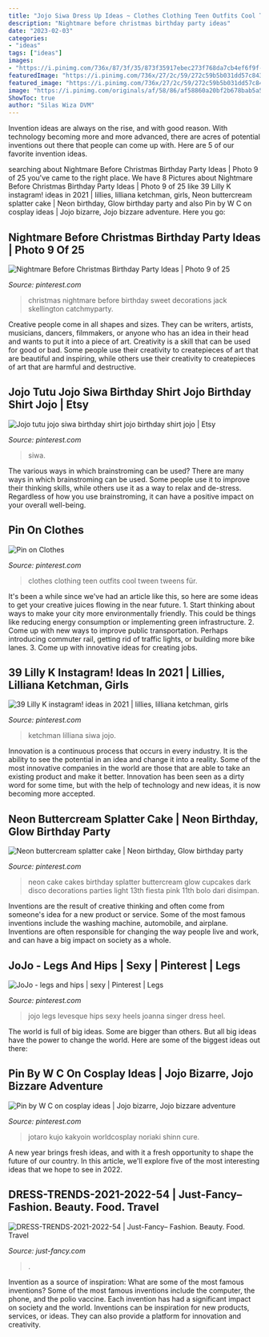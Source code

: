 ```yaml
---
title: "Jojo Siwa Dress Up Ideas ~ Clothes Clothing Teen Outfits Cool Tween Tweens Für"
description: "Nightmare before christmas birthday party ideas"
date: "2023-02-03"
categories:
- "ideas"
tags: ["ideas"]
images:
- "https://i.pinimg.com/736x/87/3f/35/873f35917ebec273f768da7cb4ef6f9f---year-old-girl-tween-fashion.jpg"
featuredImage: "https://i.pinimg.com/736x/27/2c/59/272c59b5b031dd57c843469c4388ad7b--cake-neon-neon-cake-ideas.jpg"
featured_image: "https://i.pinimg.com/736x/27/2c/59/272c59b5b031dd57c843469c4388ad7b--cake-neon-neon-cake-ideas.jpg"
image: "https://i.pinimg.com/originals/af/58/86/af58860a20bf2b678bab5a5617cfb829.jpg"
ShowToc: true
author: "Silas Wiza DVM"
---
```



Invention ideas are always on the rise, and with good reason. With technology becoming more and more advanced, there are acres of potential inventions out there that people can come up with. Here are 5 of our favorite invention ideas.

	

		
searching about Nightmare Before Christmas Birthday Party Ideas | Photo 9 of 25 you've came to the right place. We have 8 Pictures about Nightmare Before Christmas Birthday Party Ideas | Photo 9 of 25 like 39 Lilly K instagram! ideas in 2021 | lillies, lilliana ketchman, girls, Neon buttercream splatter cake | Neon birthday, Glow birthday party and also Pin by W C on cosplay ideas | Jojo bizarre, Jojo bizzare adventure. Here you go:
		
    
## Nightmare Before Christmas Birthday Party Ideas | Photo 9 Of 25

<img loading=lazy src="https://i.pinimg.com/originals/af/58/86/af58860a20bf2b678bab5a5617cfb829.jpg" onerror="this.onerror=null;this.src='https://tse4.mm.bing.net/th?id=OIP.lxSGunUdOpv-IW8AWzi_XQHaLG&amp;pid=15.1';" alt="Nightmare Before Christmas Birthday Party Ideas | Photo 9 of 25">

_Source: pinterest.com_

>christmas nightmare before birthday sweet decorations jack skellington catchmyparty. 

	

Creative people come in all shapes and sizes. They can be writers, artists, musicians, dancers, filmmakers, or anyone who has an idea in their head and wants to put it into a piece of art. Creativity is a skill that can be used for good or bad. Some people use their creativity to createpieces of art that are beautiful and inspiring, while others use their creativity to createpieces of art that are harmful and destructive.

    
## Jojo Tutu Jojo Siwa Birthday Shirt Jojo Birthday Shirt Jojo | Etsy

<img loading=lazy src="https://i.pinimg.com/736x/07/68/21/0768214febcb32af54c92d70bbf5dd57.jpg" onerror="this.onerror=null;this.src='https://tse2.mm.bing.net/th?id=OIP.96OElu720CDR5YIq1qL7HwHaJ3&amp;pid=15.1';" alt="Jojo tutu jojo siwa birthday shirt jojo birthday shirt jojo | Etsy">

_Source: pinterest.com_

>siwa. 

	

The various ways in which brainstroming can be used?
There are many ways in which brainstroming can be used. Some people use it to improve their thinking skills, while others use it as a way to relax and de-stress. Regardless of how you use brainstroming, it can have a positive impact on your overall well-being.

    
## Pin On Clothes

<img loading=lazy src="https://i.pinimg.com/736x/87/3f/35/873f35917ebec273f768da7cb4ef6f9f---year-old-girl-tween-fashion.jpg" onerror="this.onerror=null;this.src='https://tse1.mm.bing.net/th?id=OIP.nBl2GM15mVpLdJ3C-d2NGgHaSM&amp;pid=15.1';" alt="Pin on Clothes">

_Source: pinterest.com_

>clothes clothing teen outfits cool tween tweens für. 

	

It's been a while since we've had an article like this, so here are some ideas to get your creative juices flowing in the near future. 1. Start thinking about ways to make your city more environmentally friendly. This could be things like reducing energy consumption or implementing green infrastructure. 2. Come up with new ways to improve public transportation. Perhaps introducing commuter rail, getting rid of traffic lights, or building more bike lanes. 3. Come up with innovative ideas for creating jobs.

    
## 39 Lilly K Instagram! Ideas In 2021 | Lillies, Lilliana Ketchman, Girls

<img loading=lazy src="https://i.pinimg.com/474x/ab/47/9e/ab479ef867fc3daa7ef89add47ac82c4.jpg" onerror="this.onerror=null;this.src='https://tse4.mm.bing.net/th?id=OIP.1kOyOoZJ42GCVXkW_L-LmQAAAA&amp;pid=15.1';" alt="39 Lilly K instagram! ideas in 2021 | lillies, lilliana ketchman, girls">

_Source: pinterest.com_

>ketchman lilliana siwa jojo. 

	

Innovation is a continuous process that occurs in every industry. It is the ability to see the potential in an idea and change it into a reality. Some of the most innovative companies in the world are those that are able to take an existing product and make it better. Innovation has been seen as a dirty word for some time, but with the help of technology and new ideas, it is now becoming more accepted.

    
## Neon Buttercream Splatter Cake | Neon Birthday, Glow Birthday Party

<img loading=lazy src="https://i.pinimg.com/736x/27/2c/59/272c59b5b031dd57c843469c4388ad7b--cake-neon-neon-cake-ideas.jpg" onerror="this.onerror=null;this.src='https://tse4.mm.bing.net/th?id=OIP.jJ7eAC0bKTG3V9LT9cz2AwHaJ5&amp;pid=15.1';" alt="Neon buttercream splatter cake | Neon birthday, Glow birthday party">

_Source: pinterest.com_

>neon cake cakes birthday splatter buttercream glow cupcakes dark disco decorations parties light 13th fiesta pink 11th bolo dari disimpan. 

	

Inventions are the result of creative thinking and often come from someone's idea for a new product or service. Some of the most famous inventions include the washing machine, automobile, and airplane. Inventions are often responsible for changing the way people live and work, and can have a big impact on society as a whole.

    
## JoJo - Legs And Hips | Sexy | Pinterest | Legs

<img loading=lazy src="https://s-media-cache-ak0.pinimg.com/736x/a7/ca/18/a7ca18b70cd9d36af10115ac25425272.jpg" onerror="this.onerror=null;this.src='https://tse1.mm.bing.net/th?id=OIP.byb8OCBCNQ4rCHD7L2y5QAHaOP&amp;pid=15.1';" alt="JoJo - legs and hips | sexy | Pinterest | Legs">

_Source: pinterest.com_

>jojo legs levesque hips sexy heels joanna singer dress heel. 

	

The world is full of big ideas. Some are bigger than others. But all big ideas have the power to change the world. Here are some of the biggest ideas out there:

    
## Pin By W C On Cosplay Ideas | Jojo Bizarre, Jojo Bizzare Adventure

<img loading=lazy src="https://i.pinimg.com/736x/bb/c3/e8/bbc3e85cb0a41479158fbe0d3a43f898.jpg" onerror="this.onerror=null;this.src='https://tse4.mm.bing.net/th?id=OIP.k_SWIcdvfkbLKDpK0Ds6KgHaLH&amp;pid=15.1';" alt="Pin by W C on cosplay ideas | Jojo bizarre, Jojo bizzare adventure">

_Source: pinterest.com_

>jotaro kujo kakyoin worldcosplay noriaki shinn cure. 

	

A new year brings fresh ideas, and with it a fresh opportunity to shape the future of our country.  In this article, we'll explore five of the most interesting ideas that we hope to see in 2022. 

    
## DRESS-TRENDS-2021-2022-54 | Just-Fancy– Fashion. Beauty. Food. Travel

<img loading=lazy src="https://just-fancy.com/wp-content/uploads/2021/01/DRESS-TRENDS-2021-2022-54-768x960.jpg" onerror="this.onerror=null;this.src='https://tse3.mm.bing.net/th?id=OIP.fgJe9L0mbfsBCKSDGMJNVgHaJQ&amp;pid=15.1';" alt="DRESS-TRENDS-2021-2022-54 | Just-Fancy– Fashion. Beauty. Food. Travel">

_Source: just-fancy.com_

>. 

	

Invention as a source of inspiration: What are some of the most famous inventions?
Some of the most famous inventions include the computer, the phone, and the polio vaccine. Each invention has had a significant impact on society and the world. Inventions can be inspiration for new products, services, or ideas. They can also provide a platform for innovation and creativity.

